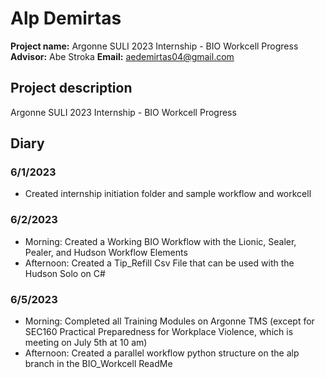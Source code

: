 # Alp Demirtas

**Project name:** Argonne SULI 2023 Internship - BIO Workcell Progress
**Advisor:** Abe Stroka
**Email:** aedemirtas04@gmail.com

## Project description

Argonne SULI 2023 Internship - BIO Workcell Progress

## Diary

### 6/1/2023
- Created internship initiation folder and sample workflow and workcell

### 6/2/2023
- Morning: Created a Working BIO Workflow with the Lionic, Sealer, Pealer, and Hudson Workflow Elements
- Afternoon: Created a Tip_Refill Csv File that can be used with the Hudson Solo on C#

### 6/5/2023
- Morning: Completed all Training Modules on Argonne TMS (except for SEC160 Practical Preparedness for Workplace Violence, which is meeting on July 5th at 10 am)
- Afternoon: Created a parallel workflow python structure on the alp branch in the BIO_Workcell ReadMe
